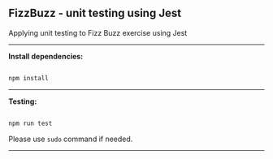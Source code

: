## FizzBuzz - unit testing using Jest

Applying unit testing to Fizz Buzz exercise using Jest

----

**Install dependencies:**

```bash

npm install

```

----

**Testing:**

```bash

npm run test

```
Please use ``` sudo ``` command if needed.

----

